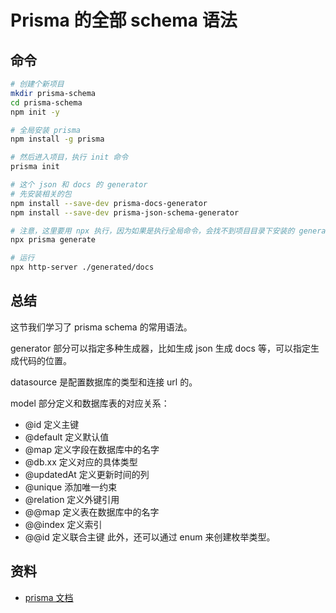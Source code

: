 # Prisma 的全部 schema 语法


## 命令
```bash
# 创建个新项目
mkdir prisma-schema
cd prisma-schema
npm init -y

# 全局安装 prisma
npm install -g prisma

# 然后进入项目，执行 init 命令
prisma init

# 这个 json 和 docs 的 generator
# 先安装相关的包
npm install --save-dev prisma-docs-generator
npm install --save-dev prisma-json-schema-generator

# 注意，这里要用 npx 执行，因为如果是执行全局命令，会找不到项目目录下安装的 generator。
npx prisma generate

# 运行
npx http-server ./generated/docs
```




## 总结
这节我们学习了 prisma schema 的常用语法。

generator 部分可以指定多种生成器，比如生成 json 生成 docs 等，可以指定生成代码的位置。

datasource 是配置数据库的类型和连接 url 的。

model 部分定义和数据库表的对应关系：
- @id 定义主键
- @default 定义默认值
- @map 定义字段在数据库中的名字
- @db.xx 定义对应的具体类型
- @updatedAt 定义更新时间的列
- @unique 添加唯一约束
- @relation 定义外键引用
- @@map 定义表在数据库中的名字
- @@index 定义索引
- @@id 定义联合主键
此外，还可以通过 enum 来创建枚举类型。




## 资料
- [prisma 文档](https://www.prisma.io/docs/orm/prisma-schema/overview/generators#community-generators)
